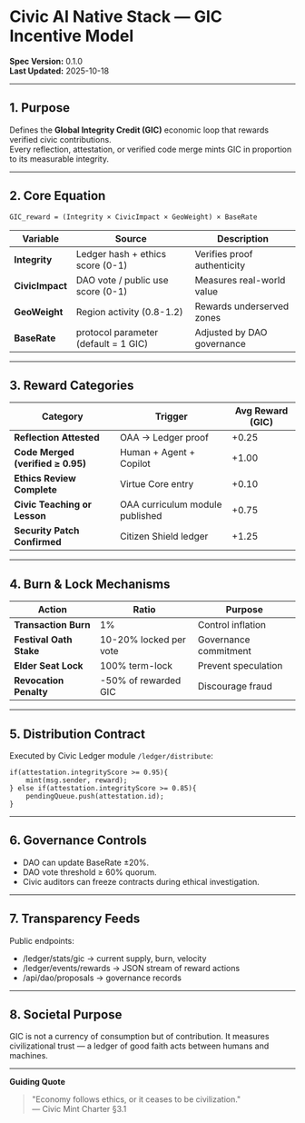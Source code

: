 # Civic AI Native Stack — GIC Incentive Model

**Spec Version:** 0.1.0  
**Last Updated:** 2025-10-18  

---

## 1. Purpose

Defines the **Global Integrity Credit (GIC)** economic loop that rewards verified civic contributions.  
Every reflection, attestation, or verified code merge mints GIC in proportion to its measurable integrity.

---

## 2. Core Equation

```
GIC_reward = (Integrity × CivicImpact × GeoWeight) × BaseRate
```

| Variable | Source | Description |
|----------|--------|-------------|
| **Integrity** | Ledger hash + ethics score (0-1) | Verifies proof authenticity |
| **CivicImpact** | DAO vote / public use score (0-1) | Measures real-world value |
| **GeoWeight** | Region activity (0.8-1.2) | Rewards underserved zones |
| **BaseRate** | protocol parameter (default = 1 GIC) | Adjusted by DAO governance |

---

## 3. Reward Categories

| Category | Trigger | Avg Reward (GIC) |
|----------|---------|------------------|
| **Reflection Attested** | OAA → Ledger proof | +0.25 |
| **Code Merged (verified ≥ 0.95)** | Human + Agent + Copilot | +1.00 |
| **Ethics Review Complete** | Virtue Core entry | +0.10 |
| **Civic Teaching or Lesson** | OAA curriculum module published | +0.75 |
| **Security Patch Confirmed** | Citizen Shield ledger | +1.25 |

---

## 4. Burn & Lock Mechanisms

| Action | Ratio | Purpose |
|--------|-------|---------|
| **Transaction Burn** | 1% | Control inflation |
| **Festival Oath Stake** | 10-20% locked per vote | Governance commitment |
| **Elder Seat Lock** | 100% term-lock | Prevent speculation |
| **Revocation Penalty** | -50% of rewarded GIC | Discourage fraud |

---

## 5. Distribution Contract

Executed by Civic Ledger module `/ledger/distribute`:

```solidity
if(attestation.integrityScore >= 0.95){
    mint(msg.sender, reward);
} else if(attestation.integrityScore >= 0.85){
    pendingQueue.push(attestation.id);
}
```

---

## 6. Governance Controls

- DAO can update BaseRate ±20%.
- DAO vote threshold ≥ 60% quorum.
- Civic auditors can freeze contracts during ethical investigation.

---

## 7. Transparency Feeds

Public endpoints:
- /ledger/stats/gic → current supply, burn, velocity
- /ledger/events/rewards → JSON stream of reward actions
- /api/dao/proposals → governance records

---

## 8. Societal Purpose

GIC is not a currency of consumption but of contribution.
It measures civilizational trust — a ledger of good faith acts between humans and machines.

---

**Guiding Quote**

> "Economy follows ethics, or it ceases to be civilization."  
> — Civic Mint Charter §3.1